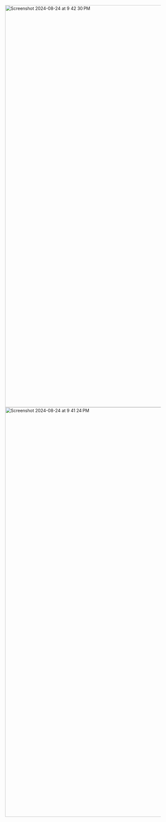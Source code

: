 <img width="1297" alt="Screenshot 2024-08-24 at 9 42 30 PM" src="https://github.com/user-attachments/assets/c1f143ae-b8ca-48da-9745-c77809af337d">
<img width="1321" alt="Screenshot 2024-08-24 at 9 41 24 PM" src="https://github.com/user-attachments/assets/3c22838d-dfc9-4bd3-b63d-db786af307fa">
